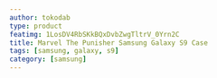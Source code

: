 ```yaml
---
author: tokodab
type: product
featimg: 1LosDV4RbSKkBQxDvbZwgTltrV_0Yrn2C
title: Marvel The Punisher Samsung Galaxy S9 Case
tags: [samsung, galaxy, s9]
category: [samsung]
---
```

